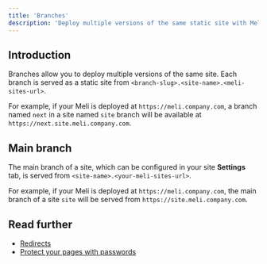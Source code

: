 ```yaml
---
title: 'Branches'
description: 'Deploy multiple versions of the same static site with Meli'
---
```


## Introduction

Branches allow you to deploy multiple versions of the same site. Each branch is served as a static site from `<branch-slug>.<site-name>.<meli-sites-url>`.

For example, if your Meli is deployed at `https://meli.company.com`, a branch named `next` in a site named `site` branch will be available at `https://next.site.meli.company.com`.  

## Main branch

The main branch of a site, which can be configured in your site **Settings** tab, is served from `<site-name>.<your-meli-sites-url>`.

For example, if your Meli is deployed at `https://meli.company.com`, the main branch of a site `site` will be served from `https://site.meli.company.com`.

## Read further

- [Redirects](/branches/redirects)
- [Protect your pages with passwords](/branches/password-protected-pages)

